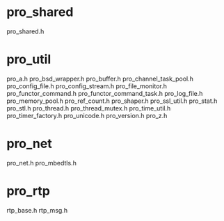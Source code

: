 pro_shared
====
  pro_shared.h

pro_util
====
  pro_a.h
  pro_bsd_wrapper.h
  pro_buffer.h
  pro_channel_task_pool.h
  pro_config_file.h
  pro_config_stream.h
  pro_file_monitor.h
  pro_functor_command.h
  pro_functor_command_task.h
  pro_log_file.h
  pro_memory_pool.h
  pro_ref_count.h
  pro_shaper.h
  pro_ssl_util.h
  pro_stat.h
  pro_stl.h
  pro_thread.h
  pro_thread_mutex.h
  pro_time_util.h
  pro_timer_factory.h
  pro_unicode.h
  pro_version.h
  pro_z.h

pro_net
====
  pro_net.h
  pro_mbedtls.h

pro_rtp
====
  rtp_base.h
  rtp_msg.h
